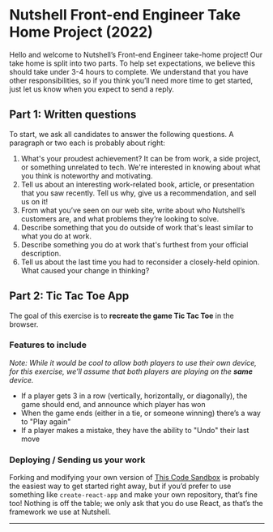 # Nutshell Front-end Engineer Take Home Project (2022)
Hello and welcome to Nutshell’s Front-end Engineer take-home project! Our take home is split into two parts. To help set expectations, we believe this should take under 3-4 hours to complete. We understand that you have other responsibilities, so if you think you’ll need more time to get started, just let us know when you expect to send a reply.

## Part 1: Written questions

To start, we ask all candidates to answer the following questions. A paragraph or two each is probably about right:

1. What's your proudest achievement? It can be from work, a side project, or something unrelated to tech. We're interested in knowing about what you think is noteworthy and motivating.
2. Tell us about an interesting work-related book, article, or presentation that you saw recently. Tell us why, give us a recommendation, and sell us on it!
3. From what you’ve seen on our web site, write about who Nutshell’s customers are, and what problems they’re looking to solve.
4. Describe something that you do outside of work that's least similar to what you do at work.
5. Describe something you do at work that's furthest from your official description.
6. Tell us about the last time you had to reconsider a closely-held opinion. What caused your change in thinking?



## Part 2: Tic Tac Toe App

The goal of this exercise is to **recreate the game Tic Tac Toe** in the browser.

### Features to include

_Note: While it would be cool to allow both players to use their own device, for this exercise, we’ll assume that both players are playing on the **same** device._

- If a player gets 3 in a row (vertically, horizontally, or diagonally), the game should end, and announce which player has won
- When the game ends (either in a tie, or someone winning) there’s a way to "Play again"
- If a player makes a mistake, they have the ability to "Undo" their last move

### Deploying / Sending us your work

Forking and modifying your own version of [This Code Sandbox](https://codesandbox.io/s/affectionate-hellman-i842l) is probably the easiest way to get started right away, but if you’d prefer to use something like `create-react-app` and make your own repository, that’s fine too! Nothing is off the table; we only ask that you do use React, as that’s the framework we use at Nutshell.

---
